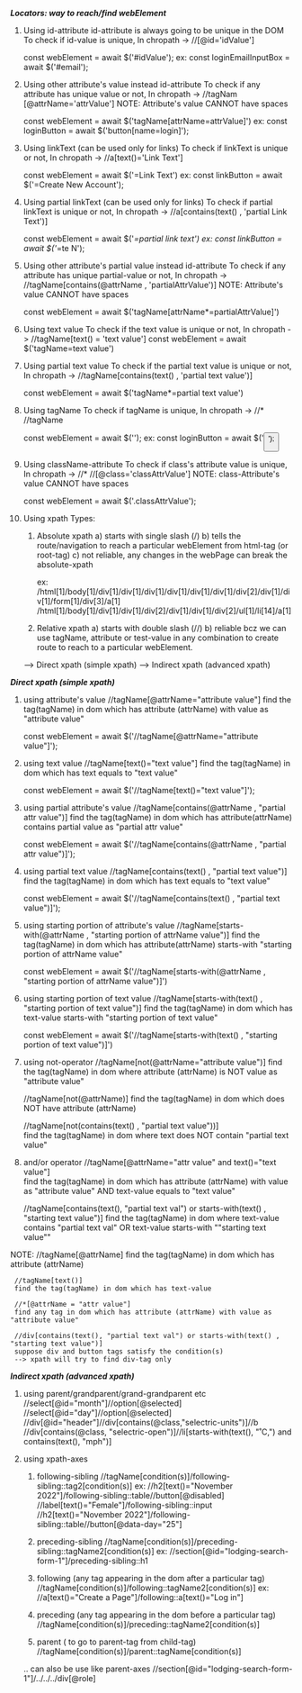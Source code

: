 ___________________Locators: way to reach/find webElement___________________

1. Using id-attribute
    id-attribute is always going to be unique in the DOM
    To check if id-value is unique, In chropath -> //[@id='idValue']
  
    const webElement = await $('#idValue');
    ex:
    const loginEmailInputBox = await $('#email');
  
2. Using other attribute's value instead id-attribute
    To check if any attribute has unique value or not, In chropath -> //tagNam
    [@attrName='attrValue'] 
    NOTE: Attribute's value CANNOT have spaces
  
    const webElement = await $('tagName[attrName=attrValue]')
    ex:
    const loginButton = await $('button[name=login]');
  
3. Using linkText (can be used only for links)
    To check if linkText is unique or not, In chropath -> //a[text()='Link Text']
  
    const webElement = await $('=Link Text')
    ex:
    const linkButton = await $('=Create New Account');
  
4. Using partial linkText (can be used only for links)
    To check if partial linkText is unique or not, In chropath -> //a[contains(text() , 'partial Link Text')]
  
    const webElement = await $('*=partial link text')
    ex:
    const linkButton = await $('*=te N');
  
5. Using other attribute's partial value instead id-attribute
    To check if any attribute has unique partial-value or not, In chropath ->  //tagName[contains(@attrName , 'partialAttrValue')]
    NOTE: Attribute's value CANNOT have spaces
  
    const webElement = await $('tagName[attrName*=partialAttrValue]')
  
6. Using text value
    To check if the text value is unique or not, In chropath ->  //tagName[text() = 'text value']
    const webElement = await $('tagName=text value')
  
7. Using partial text value
    To check if the partial text value is unique or not, In chropath -> //tagName[contains(text() , 'partial text value')]
  
    const webElement = await $('tagName*=partial text value')

8. Using tagName
      To check if tagName is unique, In chropath -> //* //tagName
 
      const webElement = await $('<tagName>');
      ex:
      const loginButton = await $('<button>');
 
9. Using className-attribute
      To check if class's attribute value is unique, In chropath -> //*   //[@class='classAttrValue']
      NOTE: class-Attribute's value CANNOT have spaces
 
      const webElement = await $('.classAttrValue');
 
10. Using xpath
      Types:
      1. Absolute xpath
          a) starts with single slash (/)
          b) tells the route/navigation to reach a particular webElement from html-tag (or root-tag)
          c) not reliable, any changes in the webPage can break the absolute-xpath
 
          ex:
          /html[1]/body[1]/div[1]/div[1]/div[1]/div[1]/div[1]/div[1]/div[2]/div[1]/div[1]/form[1]/div[3]/a[1]
          /html[1]/body[1]/div[1]/div[1]/div[2]/div[1]/div[1]/div[2]/ul[1]/li[14]/a[1]
 
      2. Relative xpath
          a) starts with double slash (//)
          b) reliable bcz we can use tagName, attribute or test-value in any combination to create route to reach to a particular webElement.
 
      --> Direct xpath (simple xpath)
      --> Indirect xpath (advanced xpath)
 
 
 
___________________Direct xpath (simple xpath)___________________
 
 1. using attribute's value
     //tagName[@attrName="attribute value"]
     find the tag(tagName) in dom which has attribute (attrName) with value as "attribute value"
 
      const webElement = await $('//tagName[@attrName="attribute value"]');
 
 2. using text value
     //tagName[text()="text value"]
     find the tag(tagName) in dom which has text equals to "text value"
 
      const webElement = await $('//tagName[text()="text value"]');
 
 3. using partial attribute's value
     //tagName[contains(@attrName , "partial attr value")]
     find the tag(tagName) in dom which has attribute(attrName) contains partial value as "partial attr value"
 
      const webElement = await $('//tagName[contains(@attrName , "partial attr value")]');
 
 4. using partial text value
     //tagName[contains(text() , "partial text value")]
     find the tag(tagName) in dom which has text equals to "text value"
 
      const webElement = await $('//tagName[contains(text() , "partial text value")]');

 5. using starting portion of attribute's value
    //tagName[starts-with(@attrName , "starting portion of attrName value")]
    find the tag(tagName) in dom which has attribute(attrName) starts-with "starting portion of attrName value"
 
      const webElement = await $('//tagName[starts-with(@attrName , "starting portion of attrName value")]')
 
 6. using starting portion of text value
     //tagName[starts-with(text() , "starting portion of text value")]
     find the tag(tagName) in dom which has text-value starts-with "starting portion of text value"
 
      const webElement = await $('//tagName[starts-with(text() , "starting portion of text value")]')
 
 7. using not-operator
     //tagName[not(@attrName="attribute value")]
     find the tag(tagName) in dom where attribute (attrName) is NOT value as "attribute value"
 
     //tagName[not(@attrName)]
     find the tag(tagName) in dom which does NOT have attribute (attrName)
 
     //tagName[not(contains(text() , "partial text value"))]  
     find the tag(tagName) in dom where text does NOT contain "partial text value"
 
 8. and/or operator
     //tagName[@attrName="attr value" and text()="text value"]  
     find the tag(tagName) in dom which has attribute (attrName) with value as "attribute value" AND text-value equals to "text value"
 
     //tagName[contains(text(), "partial text val") or starts-with(text() , "starting text value")]
     find the tag(tagName) in dom where text-value contains "partial text val" OR text-value starts-with ""starting text value""
  
 NOTE:
     //tagName[@attrName]
     find the tag(tagName) in dom which has attribute (attrName)
 
     //tagName[text()]
     find the tag(tagName) in dom which has text-value
 
     //*[@attrName = "attr value"]
     find any tag in dom which has attribute (attrName) with value as "attribute value"
 
     //div[contains(text(), "partial text val") or starts-with(text() , "starting text value")]
     suppose div and button tags satisfy the condition(s)
     --> xpath will try to find div-tag only
 

___________________Indirect xpath (advanced xpath)___________________
 
1. using parent/grandparent/grand-grandparent etc
     //select[@id="month"]//option[@selected]
     //select[@id="day"]//option[@selected]
     //div[@id="header"]//div[contains(@class,"selectric-units")]//b
     //div[contains(@class, "selectric-open")]//li[starts-with(text(), "˚C,") and contains(text(), "mph")]
 
2. using xpath-axes
     1. following-sibling
      //tagName[condition(s)]/following-sibling::tag2[condition(s)]
      ex:
      //h2[text()="November 2022"]/following-sibling::table//button[@disabled]
      //label[text()="Female"]/following-sibling::input
      //h2[text()="November 2022"]/following-sibling::table//button[@data-day="25"] 

     2. preceding-sibling
      //tagName[condition(s)]/preceding-sibling::tagName2[condition(s)]
      ex:
      //section[@id="lodging-search-form-1"]/preceding-sibling::h1
 
      3. following (any tag appearing in the dom after a particular tag)
      //tagName[condition(s)]/following::tagName2[condition(s)]
      ex:
      //a[text()="Create a Page"]/following::a[text()="Log in"] 
 
      4. preceding (any tag appearing in the dom before a particular tag)
      //tagName[condition(s)]/preceding::tagName2[condition(s)] 
 
      5. parent ( to go to parent-tag from child-tag)
      //tagName[condition(s)]/parent::tagName[condition(s)]
 
      .. can also be use like parent-axes
      //section[@id="lodging-search-form-1"]/../../../div[@role]
